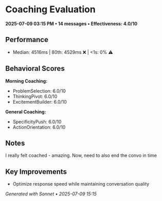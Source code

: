 # Coaching Evaluation

**2025-07-09 03:15 PM • 14 messages • Effectiveness: 4.0/10**

## Performance
- Median: 4516ms | 80th: 4529ms ❌ | <1s: 0% ⚠️

## Behavioral Scores
**Morning Coaching:**
- ProblemSelection: 6.0/10
- ThinkingPivot: 6.0/10
- ExcitementBuilder: 6.0/10

**General Coaching:**
- SpecificityPush: 6.0/10
- ActionOrientation: 6.0/10

## Notes
I really felt coached - amazing. Now, need to also end the convo in time

## Key Improvements
- Optimize response speed while maintaining conversation quality

*Generated with Sonnet • 2025-07-09 15:15*
